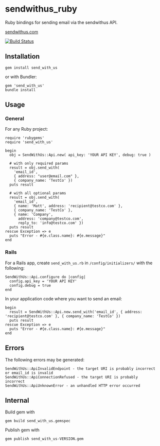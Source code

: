 # sendwithus_ruby

Ruby bindings for sending email via the sendwithus API.

[sendwithus.com](http://sendwithus.com)

[![Build Status](https://api.travis-ci.org/sendwithus/sendwithus_ruby.png)](https://travis-ci.org/sendwithus/sendwithus_ruby)

## Installation

    gem install send_with_us

or with Bundler:

    gem 'send_with_us'
    bundle install

## Usage

### General

For any Ruby project:

    require 'rubygems'
    require 'send_with_us'

    begin
      obj = SendWithUs::Api.new( api_key: 'YOUR API KEY', debug: true )

      # with only required params
      result = obj.send_with(
        'email_id',
        { address: "user@email.com" },
        { company_name: 'TestCo' })
      puts result
      
      # with all optional params
      result = obj.send_with(
        'email_id',
        { name: 'Matt', address: 'recipient@testco.com' },
        { company_name: 'TestCo' },
        { name: 'Company',
          address: 'company@testco.com',
          reply_to: 'info@testco.com' })
      puts result
    rescue Exception => e
      puts "Error - #{e.class.name}: #{e.message}"
    end

### Rails

For a Rails app, create `send_with_us.rb` in `/config/initializers/`
with the following:

    SendWithUs::Api.configure do |config|
      config.api_key = 'YOUR API KEY'
      config.debug = true
    end

In your application code where you want to send an email:

    begin
      result = SendWithUs::Api.new.send_with('email_id', { address: 'recipient@testco.com' }, { company_name: 'TestCo' })
      puts result
    rescue Exception => e
      puts "Error - #{e.class.name}: #{e.message}"
    end

## Errors

The following errors may be generated:

    SendWithUs::ApiInvalidEndpoint - the target URI is probably incorrect or email_id is invalid
    SendWithUs::ApiConnectionRefused - the target URI is probably incorrect
    SendWithUs::ApiUnknownError - an unhandled HTTP error occurred

## Internal
Build gem with

    gem build send_with_us.gemspec

Publish gem with

    gem publish send_with_us-VERSION.gem


